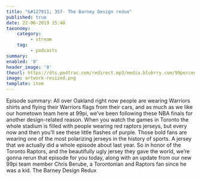 ```yaml
---
title: "&#127911; 357- The Barney Design redux"
published: true
date: 22-06-2019 15:48
taxonomy:
    category:
         - stream
    tag:
         - podcasts
summary:
enabled: '0'
header_image: '0'
theurl: https://dts.podtrac.com/redirect.mp3/media.blubrry.com/99percentinvisible/dovetail.prxu.org/96/975ac5e4-ff36-4f35-9223-9cc4d6d674ee/357_The_Barney_Design_Redux_pt01.mp3
image: artwork-resized.png
template: item
---
```

 
Episode summary: All over Oakland right now people are wearing Warriors shirts and flying their Warriors flags from their cars, and as much as we like our hometown team here at 99pi, we’ve been following these NBA finals for another design-related reason. When you watch the games in Toronto the whole stadium is filled with people wearing red raptors jerseys, but every now and then you’ll see these little flashes of purple. Those bold fans are wearing one of the most polarizing jerseys in the history of sports. A jersey that we actually did a whole episode about last year. So in honor of the Toronto Raptors, and the beautifully ugly jersey they gave the world, we’re gonna rerun that episode for you today, along with an update from our new 99pi team member Chris Berube, a Torontonian and Raptors fan since he was a kid. The Barney Design Redux
